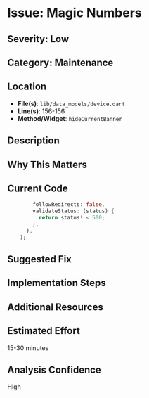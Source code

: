 # Issue: Magic Numbers

## Severity: Low

## Category: Maintenance

## Location
- **File(s)**: `lib/data_models/device.dart`
- **Line(s)**: 156-156
- **Method/Widget**: `hideCurrentBanner`

## Description


## Why This Matters


## Current Code
```dart
        followRedirects: false,
        validateStatus: (status) {
          return status! < 500;
        },
      ),
    );
```

## Suggested Fix


## Implementation Steps


## Additional Resources


## Estimated Effort
15-30 minutes

## Analysis Confidence
High
